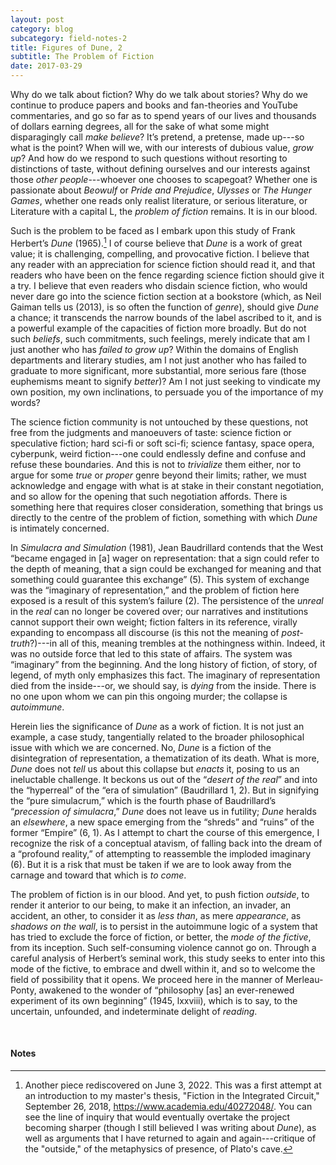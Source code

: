 ```yaml
---
layout: post
category: blog
subcategory: field-notes-2
title: Figures of Dune, 2
subtitle: The Problem of Fiction
date: 2017-03-29
---
```


Why do we talk about fiction? Why do we talk about stories? Why do we continue to produce papers and books and fan-theories and YouTube commentaries, and go so far as to spend years of our lives and thousands of dollars earning degrees, all for the sake of what some might disparagingly call *make believe*? It’s pretend, a pretense, made up---so what is the point? When will we, with our interests of dubious value, *grow up*? And how do we respond to such questions without resorting to distinctions of taste, without defining ourselves and our interests against those *other people*---whoever one chooses to scapegoat? Whether one is passionate about *Beowulf* or *Pride and Prejudice*, *Ulysses* or *The Hunger Games*, whether one reads only realist literature, or serious literature, or Literature with a capital L, the *problem of fiction* remains. It is in our blood.

Such is the problem to be faced as I embark upon this study of Frank Herbert’s *Dune* (1965).[^1] I of course believe that *Dune* is a work of great value; it is challenging, compelling, and provocative fiction. I believe that any reader with an appreciation for science fiction should read it, and that readers who have been on the fence regarding science fiction should give it a try. I believe that even readers who disdain science fiction, who would never dare go into the science fiction section at a bookstore (which, as Neil Gaiman tells us (2013), is so often the function of *genre*), should give *Dune* a chance; it transcends the narrow bounds of the label ascribed to it, and is a powerful example of the capacities of fiction more broadly. But do not such *beliefs*, such commitments, such feelings, merely indicate that am I just another who has *failed to grow up*? Within the domains of English departments and literary studies, am I not just another who has failed to graduate to more significant, more substantial, more serious fare (those euphemisms meant to signify *better*)? Am I not just seeking to vindicate my own position, my own inclinations, to persuade you of the importance of my words?

The science fiction community is not untouched by these questions, not free from the judgments and manoeuvers of taste: science fiction or speculative fiction; hard sci-fi or soft sci-fi; science fantasy, space opera, cyberpunk, weird fiction---one could endlessly define and confuse and refuse these boundaries. And this is not to *trivialize* them either, nor to argue for some *true* or *proper* genre beyond their limits; rather, we must acknowledge and engage with what is at stake in their constant negotiation, and so allow for the opening that such negotiation affords. There is something here that requires closer consideration, something that brings us directly to the centre of the problem of fiction, something with which *Dune* is intimately concerned.

In *Simulacra and Simulation* (1981), Jean Baudrillard contends that the West “became engaged in [a] wager on representation: that a sign could refer to the depth of meaning, that a sign could be exchanged for meaning and that something could guarantee this exchange” (5). This system of exchange was the “imaginary of representation,” and the problem of fiction here exposed is a result of this system’s failure (2). The persistence of the *unreal* in the *real* can no longer be covered over; our narratives and institutions cannot support their own weight; fiction falters in its reference, virally expanding to encompass all discourse (is this not the meaning of *post-truth*?)---in all of this, meaning trembles at the nothingness within. Indeed, it was no outside force that led to this state of affairs. The system was “imaginary” from the beginning. And the long history of fiction, of story, of legend, of myth only emphasizes this fact. The imaginary of representation died from the inside---or, we should say, is *dying* from the inside. There is no one upon whom we can pin this ongoing murder; the collapse is *autoimmune*.

Herein lies the significance of *Dune* as a work of fiction. It is not just an example, a case study, tangentially related to the broader philosophical issue with which we are concerned. No, *Dune* is a fiction of the disintegration of representation, a thematization of its death. What is more, *Dune* does not *tell* us about this collapse but *enacts* it, posing to us an ineluctable challenge. It beckons us out of the “*desert of the real*” and into the “hyperreal” of the “era of simulation” (Baudrillard 1, 2). But in signifying the “pure simulacrum,” which is the fourth phase of Baudrillard’s “*precession of simulacra*,” *Dune* does not leave us in futility; *Dune* heralds an *elsewhere*, a new space emerging from the “shreds” and “ruins” of the former “Empire” (6, 1). As I attempt to chart the course of this emergence, I recognize the risk of a conceptual atavism, of falling back into the dream of a “profound reality,” of attempting to reassemble the imploded imaginary (6). But it is a risk that must be taken if we are to look away from the carnage and toward that which is *to come*.

The problem of fiction is in our blood. And yet, to push fiction *outside*, to render it anterior to our being, to make it an infection, an invader, an accident, an other, to consider it as *less than*, as mere *appearance*, as *shadows on the wall*, is to persist in the autoimmune logic of a system that has tried to exclude the force of fiction, or better, the *mode of the fictive*, from its inception. Such self-consuming violence cannot go on. Through a careful analysis of Herbert’s seminal work, this study seeks to enter into this mode of the fictive, to embrace and dwell within it, and so to welcome the field of possibility that it opens. We proceed here in the manner of Merleau-Ponty, awakened to the wonder of “philosophy [as] an ever-renewed experiment of its own beginning” (1945, lxxviii), which is to say, to the uncertain, unfounded, and indeterminate delight of *reading*.

<br>

#### Notes

[^1]: Another piece rediscovered on June 3, 2022. This was a first attempt at an introduction to my master's thesis, "Fiction in the Integrated Circuit," September 26, 2018, <https://www.academia.edu/40272048/>. You can see the line of inquiry that would eventually overtake the project becoming sharper (though I still believed I was writing about *Dune*), as well as arguments that I have returned to again and again---critique of the "outside," of the metaphysics of presence, of Plato's cave.

